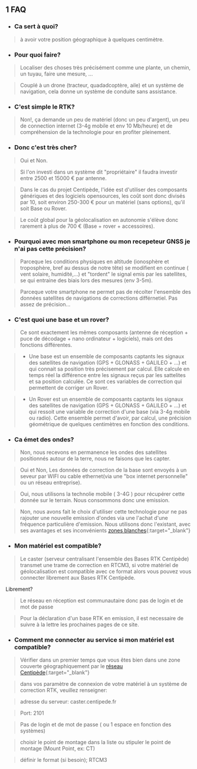 ## 1 FAQ

* ### Ca sert à quoi?

> à avoir votre position géographique à quelques centimètre.

* ### Pour quoi faire?

> Localiser des choses très précisément  comme une plante, un chemin, un tuyau, faire une mesure, ... 

> Couplé à un drone (tracteur, quadadcoptère, aile) et un système de navigation, cela donne un système de conduite sans assistance.

* ### C'est simple le RTK?

> Non!, ça demande un peu de matériel (donc un peu d'argent), un peu de connection internet (3-4g mobile et env 10 Mb/heure) et de compréhension de la technologie pour en profiter pleinement.

* ### Donc c'est très cher?

> Oui et Non. 

> Si l'on investi dans un système dit "propriétaire" il faudra investir entre  2500 et 15000 € par antenne.

> Dans le cas du projet Centipède, l'idée est d'utiliser des composants génériques et des logiciels opensources, les coût sont donc divisés par 10, soit environ 250-300 € pour un matériel (sans options), qu'il soit Base ou Rover.

> Le coût global pour la géolocalisation en autonomie s'élève donc rarement à plus de 700 € (Base + rover + accessoires).

* ### Pourquoi avec mon smartphone ou mon recepeteur GNSS je n'ai pas cette précision?

> Parceque les conditions physiques en altitude (ionosphère et troposphère, bref au dessus de notre tête) se modifient en continue ( vent solaire, humidité,...) et "tordent" le signal emis par les satellites, se qui entraine des biais lors des mesures (env 3-5m).

> Parceque votre smartphone ne permet pas de récolter l'ensemble des données satellites de navigations de corrections différnetiel. Pas assez de précision...

* ### C'est quoi une base et un rover?

> Ce sont exactement les mêmes composants (antenne de réception + puce de décodage + nano ordinateur + logiciels), mais ont des fonctions différentes.

> * Une base est un ensemble de composants captants les signaux des satellites de navigation (GPS + GLONASS + GALILEO + ...) et qui connait sa position très précisement par calcul. Elle calcule en temps réel la différence entre les signaux reçus par les sattelites et sa position calculée. Ce sont ces variables de correction qui permettent de corriger un Rover. 

> * Un Rover est un ensemble de composants captants les signaux des satellites de navigation (GPS + GLONASS + GALILEO + ...) et qui ressoit une variable de correction d'une base (via 3-4g mobile ou radio). Cette ensemble permet d'avoir, par calcul, une précision géométrique de quelques centimètres en fonction des conditions.

 * ### Ca émet des ondes?

> Non, nous recevons en permanence les ondes des satellites positionnés autour de la terre, nous ne faisons que les capter.

> Oui et Non, Les données de correction de la base sont envoyés à un seveur par WIFI ou cable ethernet(via une "box internet personnelle" ou un réseau entreprise).

> Oui, nous utilisons la technolie mobile ( 3-4G ) pour récupérer cette donnée sur le terrain. Nous consommons donc une emission.

> Non, nous avons fait le choix d'utiliser cette technologie pour ne pas rajouter une nouvelle emission d'ondes via une l'achat d'une fréquence particulière d'emission. Nous utilisons donc l'existant, avec ses avantages et ses inconvénients [zones blanches](https://www.arcep.fr/cartes-et-donnees/nos-publications-chiffrees/observatoire-des-deploiements-mobiles-en-zones-peu-denses/les-deploiements-mobiles-dans-les-zones-peu-denses.html){:target="_blank"}

 * ### Mon matériel est compatible?

> Le caster (serveur centralisant l'ensemble des Bases RTK Centipède) transmet une trame de correction en RTCM3, si votre matériel de géolocalisation est compatible avec ce format alors vous pouvez vous connecter librement aux Bases RTK Centipède.

Librement?

> Le réseau en réception est communautaire donc pas de login et de mot de passe

> Pour la déclaration d'un base RTK en emission, il est necessaire de suivre à la lettre les prochaines pages de ce site.

 * ### Comment me connecter au service si mon matériel est compatible?

> Vérifier dans un premier temps que vous êtes bien dans une zone couverte géographiquement par le [réseau Centipède](https://centipede.fr){:target="_blank"}

> dans vos paramètre de connexion de votre matériel à un système de correction RTK, veuillez renseigner:

> adresse du serveur: caster.centipede.fr

> Port: 2101

> Pas de login et de mot de passe ( ou 1 espace en fonction des systèmes)

> choisir le point de montage dans la liste ou stipuler le point de montage (Mount Point, ex: CT)

> définir le format (si besoin); RTCM3




